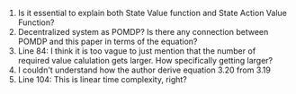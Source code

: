 1. Is it essential to explain both State Value function and State Action Value Function?
2. Decentralized system as POMDP? Is there any connection between POMDP and this paper in terms of the equation?
3. Line 84: I think it is too vague to just mention that the number of required value calulation gets larger. How specifically getting larger?
4. I couldn't understand how the author derive equation 3.20 from 3.19
5. Line 104: This is linear time complexity, right?